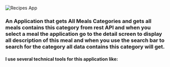 ![Recipes App](https://github.com/rehamYahia/RecipsAPP/assets/63594588/9ae87c48-71ea-4414-bab1-0d4afdc59d88)
### An Application that gets All  Meals Categories and gets all meals contains this category from rest API and when you select a meal the application go to the detail screen to display all description of this meal and when you use the search bar to search for the category all data contains this category will get.
#### __I use several technical tools for this application like:__
